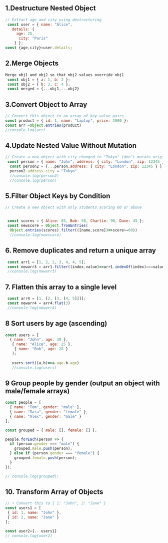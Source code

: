 ## 1.Destructure Nested Object

```js
// Extract age and city using destructuring
 const user = { name: "Alice",
   details: {
     age: 25,
      city: "Paris" 
    } };
const {age,city}=user.details;
```


## 2.Merge Objects
```js
Merge obj1 and obj2 so that obj2 values override obj1
 const obj1 = { a: 1, b: 2 };
 const obj2 = { b: 3, c: 4 };
 const merged = {...obj1,...obj2}
```

## 3.Convert Object to Array
```js
// Convert this object to an array of key-value pairs
const product = { id: 1, name: "Laptop", price: 1000 };
const arr =Object.entries(product)
//console.log(arr)
```

## 4.Update Nested Value Without Mutation
```js
// Create a new object with city changed to "Tokyo" (don’t mutate original)
 const person = { name: "John", address: { city: "London", zip: 12345 } };
  const person2 = {...person,address: { city: "London", zip: 12345 } }
  person2.address.city = "Tokyo"
  //console.log(person2)
  //console.log(person)
  ```

## 5.Filter Object Keys by Condition
```js
// Create a new object with only students scoring 60 or above


 const scores = { Alice: 85, Bob: 58, Charlie: 90, Dave: 45 };
 const newscore = Object.fromEntries(
  Object.entries(scores).filter(([name,score])=>score>=60))
  //console.log(newscore)
 ```
## 6. Remove duplicates and return a unique array
```js
 const arr1 = [1, 2, 2, 3, 4, 4, 5];
 const newarr3 = arr1.filter((index,value)=>arr1.indexOf(index)===value)
 //console.log(newarr3)
```
## 7. Flatten this array to a single level
```js
 const arr4 = [1, [2, [3, [4, 5]]]];
 const newarr4 = arr4.flat(3)
 //console.log(newarr4)
```

## 8 Sort users by age (ascending)
```js
const users = [ 
  { name: "John", age: 30 },
   { name: "Alice", age: 25 },
    { name: "Bob", age: 28 }
   ];
   
   users.sort((a,b)=>a.age-b.age)
   //console.log(users)
```

## 9 Group people by gender (output an object with male/female arrays)
```js
const people = [ 
  { name: "Tom", gender: "male" },
  { name: "Sara", gender: "female" },
  { name: "Alex", gender: "male" }
];

const grouped = { male: [], female: [] };

people.forEach(person => {
  if (person.gender === "male") {
    grouped.male.push(person);
  } else if (person.gender === "female") {
    grouped.female.push(person);
  }
});

// console.log(grouped);
```
## 10. Transform Array of Objects
```js
// • Convert this to { 1: "John", 2: "Jane" }
const users1 = [
 { id: 1, name: "John" },
 { id: 2, name: "Jane" }
];

const user2={...users1}
// console.log(user2)
```